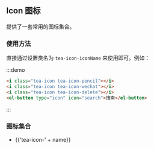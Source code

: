 ## Icon 图标

提供了一套常用的图标集合。

### 使用方法

直接通过设置类名为 `tea-icon-iconName` 来使用即可。例如：

:::demo
```html
<i class="tea-icon tea-icon-pencil"></i>
<i class="tea-icon tea-icon-wechat"></i>
<i class="tea-icon tea-icon-delete"></i>
<el-button type="icon" icon="search">搜索</el-button>

```
:::

### 图标集合

<ul class="icon-list">
  <li v-for="name in $icon" :key="name">
    <span>
      <i :class="'tea-icon-' + name" class="tea-icon"></i>
      <span class="icon-name">{{'tea-icon-' + name}}</span>
    </span>
  </li>
</ul>
